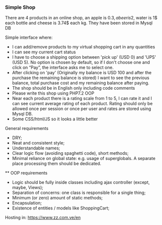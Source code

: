 ### Simple Shop

There are 4 products in an online shop, an apple is 0.3$, a beer is 2$, water is 1$ each bottle and cheese is 3.74$ each kg. They have been stored in Mysql DB

Simple interface where:
- I can add/remove products to my virtual shopping cart in any quantities
- I can see my current cart status
- I have to choose a shipping option between 'pick up' (USD 0) and 'UPS' (USD 5). No option is chosen by default, so if I don't choose one and click on “Pay”, the interface asks me to select one. 
- After clicking on 'pay' (Originally my balance is USD 100 and after the purchase the remaining balance is stored) I want to see the previous balance, total purchase cost and my remaining balance after paying. 
- The shop should be in English only including code comments
- Please write this shop using PHP7.2 OOP
- Near each product there is a rating scale from 1 to 5, I can rate it and I can see current average rating of each product. Rating should only be allowed once per session or once per user and rates are stored using Mysql DB.
- Some CSS/html/JS so it looks a little better

General requirements
- DRY;
- Neat and consistent style;
- Understandable names;
- Clear logic flow (avoiding spaghetti code), short methods;
- Minimal reliance on global state: e.g. usage of superglobals. A separate place processing them should be dedicated.

** OOP requirements
- Logic should be fully inside classes including ajax controller (except, maybe, Views);
- Separation of concerns: one class is responsible for a single thing;
- Minimum (or zero) amount of static methods;
- Encapsulation;
- Existence of entities / models like ShoppingCart;

Hosting in: https://www.zz.com.ve/en



